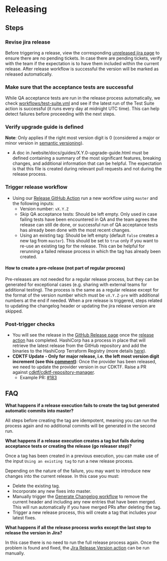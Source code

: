 # Releasing

## Steps

### Revise jira release
Before triggering a release, view the corresponding [unreleased jira page](https://jira.mongodb.org/projects/CLOUDP?selectedItem=com.atlassian.jira.jira-projects-plugin:release-page&status=unreleased&contains=terraform) to ensure there are no pending tickets. In case there are pending tickets, verify with the team if the expectation is to have them included within the current release. After release workflow is successful the version will be marked as released automatically.

### Make sure that the acceptance tests are successful
While QA acceptance tests are run in the release process automatically, we check [workflows/test-suite.yml](https://github.com/mongodb/terraform-provider-mongodbatlas/actions/workflows/test-suite.yml) and see if the latest run of the Test Suite action is successful (it runs every day at midnight UTC time). This can help detect failures before proceeding with the next steps.

### Verify upgrade guide is defined

**Note**: Only applies if the right most version digit is 0 (considered a major or minor version in [semantic versioning](https://semver.org/)).

- A doc in /website/docs/guides/X.Y.0-upgrade-guide.html must be defined containing a summary of the most significant features, breaking changes, and additional information that can be helpful. The expectation is that this file is created during relevant pull requests and not during the release process.

### Trigger release workflow

- Using our [Release GitHub Action](https://github.com/mongodb/terraform-provider-mongodbatlas/actions/workflows/release.yml) run a new workflow using `master` and the following inputs:
  - Version number: `vX.Y.Z`
  - Skip QA acceptance tests: Should be left empty. Only used in case failing tests have been encountered in QA and the team agrees the release can still de done, or successful run of QA acceptance tests has already been done with the most recent changes.
  - Using an existing tag: Should be left empty (default `false` creates a new tag from `master`). This should be set to `true` only if you want to re-use an existing tag for the release. This can be helpful for rerunning a failed release process in which the tag has already been created.

#### How to create a pre-release (not part of regular process)
Pre-releases are not needed for a regular release process, but they can be generated for exceptional cases (e.g. sharing with external teams for additional testing). The process is the same as a regular release except for the format of the version number which must be `vX.Y.Z-pre` with additional numbers at the end if needed. When a pre release is triggered, steps related to updating the changelog header or updating the jira release version are skipped.

### Post-trigger checks
- You will see the release in the [GitHub Release page](https://github.com/mongodb/terraform-provider-mongodbatlas/releases) once the [release action](.github/workflows/release.yml) has completed. HashiCorp has a process in place that will retrieve the latest release from the GitHub repository and add the binaries to the HashiCorp Terraform Registry (more details [here](https://developer.hashicorp.com/terraform/registry/providers/publishing#webhooks)).
- **CDKTF Update - Only for major release, i.e. the left most version digit increment (see this [comment](https://github.com/cdktf/cdktf-repository-manager/pull/202#issuecomment-1602562201))**: Once the provider has been released, we need to update the provider version in our CDKTF. Raise a PR against [cdktf/cdktf-repository-manager](https://github.com/cdktf/cdktf-repository-manager).
  - Example PR: [#183](https://github.com/cdktf/cdktf-repository-manager/pull/183)

## FAQ

**What happens if a release execution fails to create the tag but generated automatic commits into master?**

All steps before creating the tag are idempotent, meaning you can run the process again and no additional commits will be generated in the second run.

**What happens if a release execution creates a tag but fails during acceptance tests or creating the release (go releaser step)?**

Once a tag has been created in a previous execution, you can make use of the input `Using an existing tag` to run a new release process. 

Depending on the nature of the failure, you may want to introduce new changes into the current release. In this case you must:
- Delete the existing tag.
- Incorporate any new fixes into master.
- Manually trigger the [Generate Changelog workflow](https://github.com/mongodb/terraform-provider-mongodbatlas/actions/workflows/generate-changelog.yml) to remove the current header and including any new entries that have been merged. This will run automatically if you have merged PRs after deleting the tag.
- Trigger a new release process, this will create a tag that includes your latest fixes.

**What happens if all the release process works except the last step to release the version in Jira?**

In this case there is no need to run the full release process again. Once the problem is found and fixed, the [Jira Release Version action](.github/workflows/jira-release-version.yml) can be run manually.
